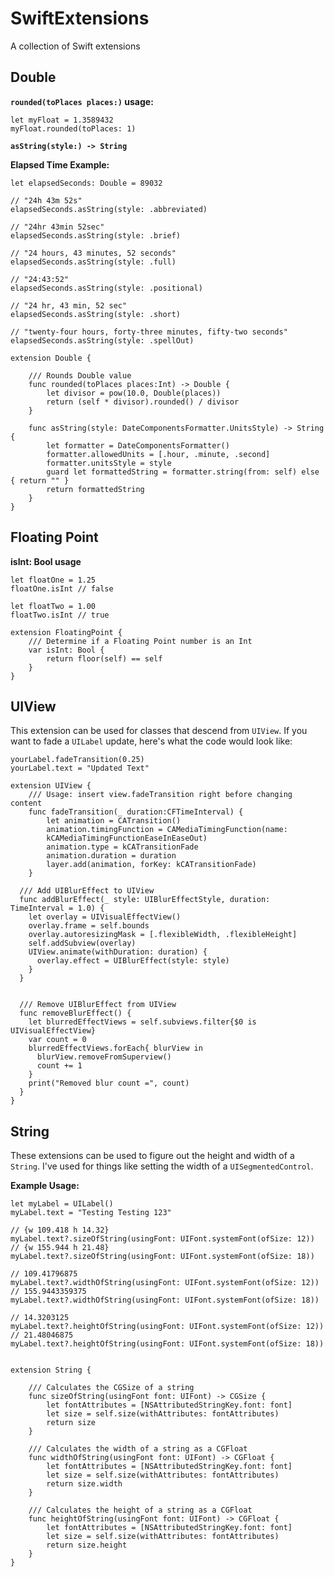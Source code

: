 # SwiftExtensions
A collection of Swift extensions

## Double

**`rounded(toPlaces places:)` usage:**

    let myFloat = 1.3589432
    myFloat.rounded(toPlaces: 1)


**`asString(style:) -> String`**

**Elapsed Time Example:**

    let elapsedSeconds: Double = 89032

    // "24h 43m 52s"
    elapsedSeconds.asString(style: .abbreviated)

    // "24hr 43min 52sec"
    elapsedSeconds.asString(style: .brief)

    // "24 hours, 43 minutes, 52 seconds"
    elapsedSeconds.asString(style: .full)

    // "24:43:52"
    elapsedSeconds.asString(style: .positional)

    // "24 hr, 43 min, 52 sec"
    elapsedSeconds.asString(style: .short)

    // "twenty-four hours, forty-three minutes, fifty-two seconds"
    elapsedSeconds.asString(style: .spellOut)

    extension Double {
    
        /// Rounds Double value
        func rounded(toPlaces places:Int) -> Double {
            let divisor = pow(10.0, Double(places))
            return (self * divisor).rounded() / divisor
        }
                
        func asString(style: DateComponentsFormatter.UnitsStyle) -> String {
            let formatter = DateComponentsFormatter()
            formatter.allowedUnits = [.hour, .minute, .second]
            formatter.unitsStyle = style
            guard let formattedString = formatter.string(from: self) else { return "" }
            return formattedString
        }
    }

## Floating Point

**isInt: Bool usage**

    let floatOne = 1.25
    floatOne.isInt // false

    let floatTwo = 1.00
    floatTwo.isInt // true

    extension FloatingPoint {
        /// Determine if a Floating Point number is an Int
        var isInt: Bool {
            return floor(self) == self
        }
    }

## UIView

This extension can be used for classes that descend from `UIView`. If you want to fade a `UILabel` update, here's what the code would look like:

    yourLabel.fadeTransition(0.25)
    yourLabel.text = "Updated Text"

    extension UIView {
        /// Usage: insert view.fadeTransition right before changing content
        func fadeTransition(_ duration:CFTimeInterval) {
            let animation = CATransition()
            animation.timingFunction = CAMediaTimingFunction(name:
            kCAMediaTimingFunctionEaseInEaseOut)
            animation.type = kCATransitionFade
            animation.duration = duration
            layer.add(animation, forKey: kCATransitionFade)
        }
        
      /// Add UIBlurEffect to UIView
      func addBlurEffect(_ style: UIBlurEffectStyle, duration: TimeInterval = 1.0) {
        let overlay = UIVisualEffectView()
        overlay.frame = self.bounds
        overlay.autoresizingMask = [.flexibleWidth, .flexibleHeight]
        self.addSubview(overlay)
        UIView.animate(withDuration: duration) {
          overlay.effect = UIBlurEffect(style: style)
        }
      }


      /// Remove UIBlurEffect from UIView
      func removeBlurEffect() {
        let blurredEffectViews = self.subviews.filter{$0 is UIVisualEffectView}
        var count = 0
        blurredEffectViews.forEach{ blurView in
          blurView.removeFromSuperview()
          count += 1
        }
        print("Removed blur count =", count)
      }
    }

## String

These extensions can be used to figure out the height and width of a `String`. I've used for things like setting the width of a `UISegmentedControl`.

**Example Usage:**

    let myLabel = UILabel()
    myLabel.text = "Testing Testing 123"

    // {w 109.418 h 14.32}
    myLabel.text?.sizeOfString(usingFont: UIFont.systemFont(ofSize: 12))
    // {w 155.944 h 21.48}
    myLabel.text?.sizeOfString(usingFont: UIFont.systemFont(ofSize: 18))

    // 109.41796875
    myLabel.text?.widthOfString(usingFont: UIFont.systemFont(ofSize: 12))
    // 155.9443359375
    myLabel.text?.widthOfString(usingFont: UIFont.systemFont(ofSize: 18))

    // 14.3203125
    myLabel.text?.heightOfString(usingFont: UIFont.systemFont(ofSize: 12))
    // 21.48046875
    myLabel.text?.heightOfString(usingFont: UIFont.systemFont(ofSize: 18))


    extension String {

        /// Calculates the CGSize of a string
        func sizeOfString(usingFont font: UIFont) -> CGSize {
            let fontAttributes = [NSAttributedStringKey.font: font]
            let size = self.size(withAttributes: fontAttributes)
            return size
        }
        
        /// Calculates the width of a string as a CGFloat
        func widthOfString(usingFont font: UIFont) -> CGFloat {
            let fontAttributes = [NSAttributedStringKey.font: font]
            let size = self.size(withAttributes: fontAttributes)
            return size.width
        }
        
        /// Calculates the height of a string as a CGFloat
        func heightOfString(usingFont font: UIFont) -> CGFloat {
            let fontAttributes = [NSAttributedStringKey.font: font]
            let size = self.size(withAttributes: fontAttributes)
            return size.height
        }
    }
